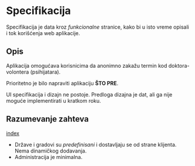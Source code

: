 # Specifikacija

Specifikacija je data kroz _funkcionalne_ stranice, kako bi u isto vreme opisali i tok korišćenja web aplikacije.

## Opis

Aplikacija omogućava korisnicima da anonimno zakažu termin kod doktora-volontera (psihijatara).

Prioritetno je bilo napraviti aplikaciju **ŠTO PRE**.

UI specifikacija i dizajn ne postoje. Predloga dizajna je dat, ali ga nije moguće implementirati u kratkom roku.

## Razumevanje zahteva

[index](index.md)

+ Države i gradovi su _predefinisani_ i dostavljaju se od strane klijenta. Nema dinamičkog dodavanja.
+ Administracija je minimalna.